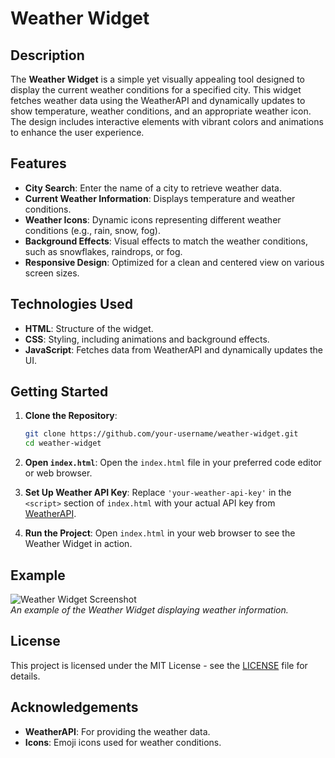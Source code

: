 
# Weather Widget

## Description

The **Weather Widget** is a simple yet visually appealing tool designed to display the current weather conditions for a specified city. This widget fetches weather data using the WeatherAPI and dynamically updates to show temperature, weather conditions, and an appropriate weather icon. The design includes interactive elements with vibrant colors and animations to enhance the user experience.

## Features

- **City Search**: Enter the name of a city to retrieve weather data.
- **Current Weather Information**: Displays temperature and weather conditions.
- **Weather Icons**: Dynamic icons representing different weather conditions (e.g., rain, snow, fog).
- **Background Effects**: Visual effects to match the weather conditions, such as snowflakes, raindrops, or fog.
- **Responsive Design**: Optimized for a clean and centered view on various screen sizes.

## Technologies Used

- **HTML**: Structure of the widget.
- **CSS**: Styling, including animations and background effects.
- **JavaScript**: Fetches data from WeatherAPI and dynamically updates the UI.

## Getting Started

1. **Clone the Repository**:
   ```bash
   git clone https://github.com/your-username/weather-widget.git
   cd weather-widget
   ```

2. **Open `index.html`**:
   Open the `index.html` file in your preferred code editor or web browser.

3. **Set Up Weather API Key**:
   Replace `'your-weather-api-key'` in the `<script>` section of `index.html` with your actual API key from [WeatherAPI](https://www.weatherapi.com/).

4. **Run the Project**:
   Open `index.html` in your web browser to see the Weather Widget in action.

## Example

![Weather Widget Screenshot](screenshot.png)  
*An example of the Weather Widget displaying weather information.*

## License

This project is licensed under the MIT License - see the [LICENSE](LICENSE) file for details.

## Acknowledgements

- **WeatherAPI**: For providing the weather data.
- **Icons**: Emoji icons used for weather conditions.

